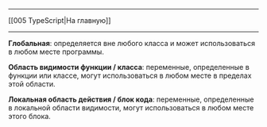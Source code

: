 ____

[[005 TypeScript|На главную]]

_____

**Глобальная**: определяется вне любого класса и может использоваться в любом месте программы. 
  
**Область видимости функции / класса**: переменные, определенные в функции или классе, могут использоваться в любом месте в пределах этой области.  
  
**Локальная область действия / блок кода**: переменные, определенные в локальной области видимости, могут использоваться в любом месте этого блока.